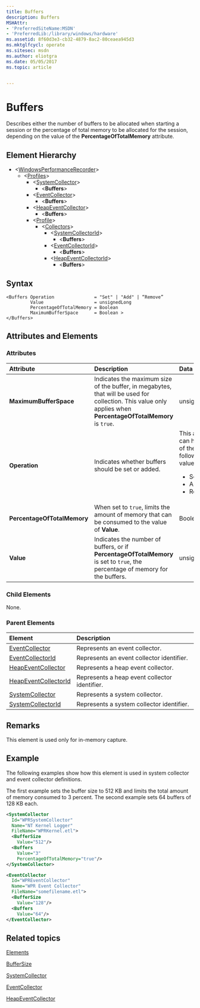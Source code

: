 ```yaml
---
title: Buffers
description: Buffers
MSHAttr:
- 'PreferredSiteName:MSDN'
- 'PreferredLib:/library/windows/hardware'
ms.assetid: 8f60d3e3-cb32-4879-8ac2-80ceaea945d3
ms.mktglfcycl: operate
ms.sitesec: msdn
ms.author: eliotgra
ms.date: 05/05/2017
ms.topic: article


---
```



# Buffers

Describes either the number of buffers to be allocated when starting a session or the percentage of total memory to be allocated for the session, depending on the value of the **PercentageOfTotalMemory** attribute.


## Element Hierarchy

* &lt;[WindowsPerformanceRecorder](windowsperformancerecorder.md)\>
  * \<[Profiles](profiles.md)\>
    * \<[SystemCollector](systemcollector.md)\>
      * \<**Buffers**\>
    * \<[EventCollector](eventcollector.md)\>
      * \<**Buffers**\>
    * \<[HeapEventCollector](heapeventcollector.md)\>
        * \<**Buffers**\>
    * \<[Profile](profile-wpr.md)\>
      * \<[Collectors](collectors.md)\>
        * \<[SystemCollectorId](systemcollectorid.md)\>
          * \<**Buffers**\>
        * \<[EventCollectorId](eventcollectorid.md)\>
          * \<**Buffers**\>
        * \<[HeapEventCollectorId](heapeventcollectorid.md)\>
          * \<**Buffers**\>


## Syntax

```
<Buffers Operation               = "Set" | "Add" | “Remove”
         Value                   = unsignedLong
         PercentageOfTotalMemory = Boolean
         MaximumBufferSpace      = Boolean >
</Buffers>
```


## Attributes and Elements


### Attributes

| Attribute                   | Description                                                                                                                                                   | Data type                                                                                                 | Required | Default |
| :-------------------------- | :------------------------------------------------------------------------------------------------------------------------------------------------------------ | :-------------------------------------------------------------------------------------------------------- | :------- | :------ |
| **MaximumBufferSpace**      | Indicates the maximum size of the buffer, in megabytes, that will be used for collection. This value only applies when **PercentageOfTotalMemory** is `true`. | unsignedLong                                                                                              | No       |         |
| **Operation**               | Indicates whether buffers should be set or added.                                                                                                             | This attribute can have one of the following values: <ul> <li>Set</li> <li>Add</li> <li>Remove</li> </ul> | No       | Set     |
| **PercentageOfTotalMemory** | When set to `true`, limits the amount of memory that can be consumed to the value of **Value**.                                                               | Boolean                                                                                                   | No       | false   |
| **Value**                   | Indicates the number of buffers, or if **PercentageOfTotalMemory** is set to `true`, the percentage of memory for the buffers.                                | unsignedLong                                                                                              | Yes      |         |


### Child Elements

None.


### Parent Elements

| Element                                         | Description                                   |
|:------------------------------------------------|:----------------------------------------------|
| [EventCollector](eventcollector.md)             | Represents an event collector.                |
| [EventCollectorId](eventcollectorid.md)         | Represents an event collector identifier.     |
| [HeapEventCollector](heapeventcollector.md)     | Represents a heap event collector.            |
| [HeapEventCollectorId](heapeventcollectorid.md) | Represents a heap event collector identifier. |
| [SystemCollector](systemcollector.md)           | Represents a system collector.                |
| [SystemCollectorId](systemcollectorid.md)       | Represents a system collector identifier.     |


## Remarks

This element is used only for in-memory capture.


## Example

The following examples show how this element is used in system collector and event collector definitions.

The first example sets the buffer size to 512 KB and limits the total amount of memory consumed to 3 percent. The second example sets 64 buffers of 128 KB each.

```xml
<SystemCollector
  Id="WPRSystemCollector"
  Name="NT Kernel Logger"
  FileName="WPRKernel.etl">
  <BufferSize
    Value="512"/> 
  <Buffers
    Value="3"
    PercentageOfTotalMemory="true"/>
</SystemCollector>

<EventCollector
  Id="WPREventCollector"
  Name="WPR Event Collector"
  FileName="somefilename.etl">
  <BufferSize
    Value="128"/>
  <Buffers
    Value="64"/>
</EventCollector>
```


## Related topics

[Elements](elements.md)

[BufferSize](buffersize.md)

[SystemCollector](systemcollector.md)

[EventCollector](eventcollector.md)

[HeapEventCollector](heapeventcollector.md)

